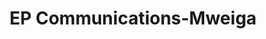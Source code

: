 ---
title: "EP Communications-Mweiga"
url: /mweiga/ep-communications-mweiga/
shop: Einkaufszentrum
---